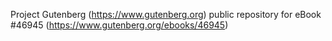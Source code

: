 Project Gutenberg (https://www.gutenberg.org) public repository for eBook #46945 (https://www.gutenberg.org/ebooks/46945)
